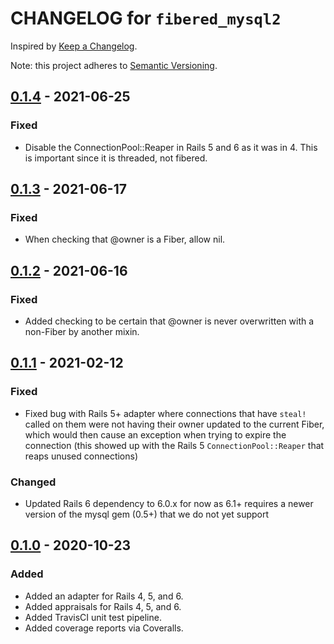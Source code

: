 # CHANGELOG for `fibered_mysql2`

Inspired by [Keep a Changelog](https://keepachangelog.com/en/1.0.0/).

Note: this project adheres to [Semantic Versioning](https://semver.org/spec/v2.0.0.html).

## [0.1.4] - 2021-06-25
### Fixed
- Disable the ConnectionPool::Reaper in Rails 5 and 6 as it was in 4. This is important since it is
threaded, not fibered.

## [0.1.3] - 2021-06-17
### Fixed
- When checking that @owner is a Fiber, allow nil.

## [0.1.2] - 2021-06-16
### Fixed
- Added checking to be certain that @owner is never overwritten with a non-Fiber by another mixin.

## [0.1.1] - 2021-02-12
### Fixed
- Fixed bug with Rails 5+ adapter where connections that have `steal!` called on them were not having their owner updated to the current Fiber, which would then cause an exception when trying to expire the connection (this showed up with the Rails 5 `ConnectionPool::Reaper` that reaps unused connections)

### Changed
- Updated Rails 6 dependency to 6.0.x for now as 6.1+ requires a newer version of the mysql gem (0.5+) that we do not yet support


## [0.1.0] - 2020-10-23
### Added
- Added an adapter for Rails 4, 5, and 6.
- Added appraisals for Rails 4, 5, and 6.
- Added TravisCI unit test pipeline.
- Added coverage reports via Coveralls.

[0.1.4]: https://github.com/Invoca/fibered_mysql2/compare/v0.1.3..v0.1.4
[0.1.3]: https://github.com/Invoca/fibered_mysql2/compare/v0.1.2..v0.1.3
[0.1.2]: https://github.com/Invoca/fibered_mysql2/compare/v0.1.1..v0.1.2
[0.1.1]: https://github.com/Invoca/fibered_mysql2/compare/v0.1.0..v0.1.1
[0.1.0]: https://github.com/Invoca/fibered_mysql2/tree/v0.1.0
